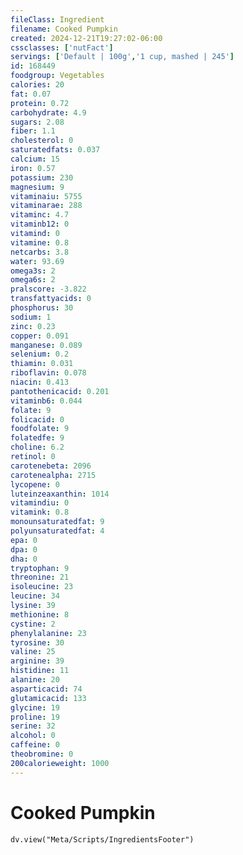 ```yaml
---
fileClass: Ingredient
filename: Cooked Pumpkin
created: 2024-12-21T19:27:02-06:00
cssclasses: ['nutFact']
servings: ['Default | 100g','1 cup, mashed | 245']
id: 168449
foodgroup: Vegetables
calories: 20
fat: 0.07
protein: 0.72
carbohydrate: 4.9
sugars: 2.08
fiber: 1.1
cholesterol: 0
saturatedfats: 0.037
calcium: 15
iron: 0.57
potassium: 230
magnesium: 9
vitaminaiu: 5755
vitaminarae: 288
vitaminc: 4.7
vitaminb12: 0
vitamind: 0
vitamine: 0.8
netcarbs: 3.8
water: 93.69
omega3s: 2
omega6s: 2
pralscore: -3.822
transfattyacids: 0
phosphorus: 30
sodium: 1
zinc: 0.23
copper: 0.091
manganese: 0.089
selenium: 0.2
thiamin: 0.031
riboflavin: 0.078
niacin: 0.413
pantothenicacid: 0.201
vitaminb6: 0.044
folate: 9
folicacid: 0
foodfolate: 9
folatedfe: 9
choline: 6.2
retinol: 0
carotenebeta: 2096
carotenealpha: 2715
lycopene: 0
luteinzeaxanthin: 1014
vitamindiu: 0
vitamink: 0.8
monounsaturatedfat: 9
polyunsaturatedfat: 4
epa: 0
dpa: 0
dha: 0
tryptophan: 9
threonine: 21
isoleucine: 23
leucine: 34
lysine: 39
methionine: 8
cystine: 2
phenylalanine: 23
tyrosine: 30
valine: 25
arginine: 39
histidine: 11
alanine: 20
asparticacid: 74
glutamicacid: 133
glycine: 19
proline: 19
serine: 32
alcohol: 0
caffeine: 0
theobromine: 0
200calorieweight: 1000
---
```


# Cooked Pumpkin

```dataviewjs
dv.view("Meta/Scripts/IngredientsFooter")
```
